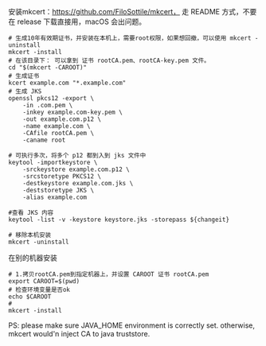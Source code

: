 安装mkcert：https://github.com/FiloSottile/mkcert， 走 README 方式，不要在 release 下载直接用，macOS 会出问题。

```shell
# 生成10年有效期证书，并安装在本机上，需要root权限，如果想回撤，可以使用 mkcert -uninstall
mkcert -install 
# 在该目录下： 可以拿到 证书 rootCA.pem、rootCA-key.pem 文件。
cd "$(mkcert -CAROOT)"
# 生成证书 
kcert example.com "*.example.com"
# 生成 JKS
openssl pkcs12 -export \
    -in .com.pem \
    -inkey example.com-key.pem \
    -out example.com.p12 \
    -name example.com \
    -CAfile rootCA.pem \
    -caname root
    
# 可执行多次，将多个 p12 都到入到 jks 文件中    
keytool -importkeystore \
    -srckeystore example.com.p12 \
    -srcstoretype PKCS12 \
    -destkeystore example.com.jks \
    -deststoretype JKS \
    -alias example.com

#查看 JKS 内容
keytool -list -v -keystore keystore.jks -storepass ${changeit}

# 移除本机安装
mkcert -uninstall 
```

在别的机器安装
```shell
# 1.拷贝rootCA.pem到指定机器上，并设置 CAROOT 证书 rootCA.pem
export CAROOT=$(pwd)
# 检查环境变量是否ok
echo $CAROOT
#
mkcert -install
```

PS: please make sure JAVA_HOME environment is correctly set. otherwise, mkcert would'n inject CA to java truststore.